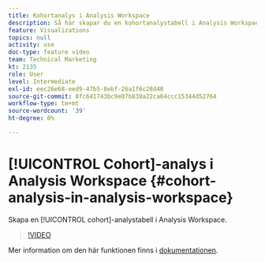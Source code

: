 ```yaml
---
title: Kohortanalys i Analysis Workspace
description: Så här skapar du en kohortanalystabell i Analysis Workspace.
feature: Visualizations
topics: null
activity: use
doc-type: feature video
team: Technical Marketing
kt: 2135
role: User
level: Intermediate
exl-id: eec26e68-eed9-47b5-8ebf-26a1f6c28d40
source-git-commit: 8fc641743bc9e07b838a22ca64ccc15344d52764
workflow-type: tm+mt
source-wordcount: '39'
ht-degree: 0%

---
```


# [!UICONTROL Cohort]-analys i Analysis Workspace {#cohort-analysis-in-analysis-workspace}

Skapa en [!UICONTROL cohort]-analystabell i Analysis Workspace.

>[!VIDEO](https://video.tv.adobe.com/v/23990/?quality=12&learn=on)

Mer information om den här funktionen finns i [dokumentationen](https://experienceleague.adobe.com/docs/analytics/analyze/analysis-workspace/visualizations/cohort-table/cohort-analysis.html?lang=en).
